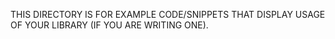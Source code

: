 THIS DIRECTORY IS FOR EXAMPLE CODE/SNIPPETS THAT DISPLAY USAGE OF YOUR LIBRARY (IF YOU ARE WRITING ONE).
